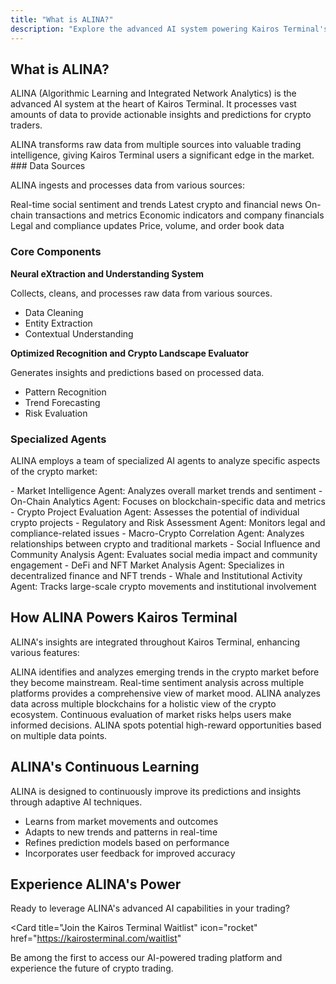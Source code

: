 ```yaml
---
title: "What is ALINA?"
description: "Explore the advanced AI system powering Kairos Terminal's market intelligence"
---
```


## What is ALINA?

ALINA (Algorithmic Learning and Integrated Network Analytics) is the advanced AI system at the heart of Kairos Terminal. It processes vast amounts of data to provide actionable insights and predictions for crypto traders.

<Card title="ALINA's Core Function" icon="brain">
  ALINA transforms raw data from multiple sources into valuable trading intelligence, giving Kairos Terminal users a significant edge in the market.
</Card>
### Data Sources

ALINA ingests and processes data from various sources:

<CardGroup cols={3}>
  <Card title="Social Media" icon="hashtag">
    Real-time social sentiment and trends
  </Card>
  <Card title="News Articles" icon="newspaper">
    Latest crypto and financial news
  </Card>
  <Card title="Blockchain Data" icon="link">
    On-chain transactions and metrics
  </Card>
  <Card title="Financial Reports" icon="chart-line">
    Economic indicators and company financials
  </Card>
  <Card title="Regulatory Announcements" icon="gavel">
    Legal and compliance updates
  </Card>
  <Card title="Market Data" icon="chart-candlestick">
    Price, volume, and order book data
  </Card>
</CardGroup>

### Core Components

<CardGroup cols={2}>
  <Card title="NEXUS" icon="network-wired">
    <b>Neural eXtraction and Understanding System</b>
    <p>Collects, cleans, and processes raw data from various sources.</p>
    <ul>
      <li>Data Cleaning</li>
      <li>Entity Extraction</li>
      <li>Contextual Understanding</li>
    </ul>
  </Card>
  <Card title="ORACLE" icon="crystal-ball">
    <b>Optimized Recognition and Crypto Landscape Evaluator</b>
    <p>Generates insights and predictions based on processed data.</p>
    <ul>
      <li>Pattern Recognition</li>
      <li>Trend Forecasting</li>
      <li>Risk Evaluation</li>
    </ul>
  </Card>
</CardGroup>

### Specialized Agents

ALINA employs a team of specialized AI agents to analyze specific aspects of the crypto market:

<AccordionGroup>
  <Accordion title="Market Intelligence & On-Chain Analytics">
    - Market Intelligence Agent: Analyzes overall market trends and sentiment
    - On-Chain Analytics Agent: Focuses on blockchain-specific data and metrics
  </Accordion>
  <Accordion title="Project Evaluation & Risk Assessment">
    - Crypto Project Evaluation Agent: Assesses the potential of individual crypto projects
    - Regulatory and Risk Assessment Agent: Monitors legal and compliance-related issues
  </Accordion>
  <Accordion title="Macro Analysis & Social Influence">
    - Macro-Crypto Correlation Agent: Analyzes relationships between crypto and traditional markets
    - Social Influence and Community Analysis Agent: Evaluates social media impact and community engagement
  </Accordion>
  <Accordion title="Specialized Markets & Whale Activity">
    - DeFi and NFT Market Analysis Agent: Specializes in decentralized finance and NFT trends
    - Whale and Institutional Activity Agent: Tracks large-scale crypto movements and institutional involvement
  </Accordion>
</AccordionGroup>

## How ALINA Powers Kairos Terminal

ALINA's insights are integrated throughout Kairos Terminal, enhancing various features:

<Steps>
  <Step title="Emerging Trends">
    ALINA identifies and analyzes emerging trends in the crypto market before they become mainstream.
  </Step>
  <Step title="Sentiment Pulse">
    Real-time sentiment analysis across multiple platforms provides a comprehensive view of market mood.
  </Step>
  <Step title="Cross-chain Insights">
    ALINA analyzes data across multiple blockchains for a holistic view of the crypto ecosystem.
  </Step>
  <Step title="Risk Assessment">
    Continuous evaluation of market risks helps users make informed decisions.
  </Step>
  <Step title="Opportunity Identification">
    ALINA spots potential high-reward opportunities based on multiple data points.
  </Step>
</Steps>

## ALINA's Continuous Learning

<Note>
  ALINA is designed to continuously improve its predictions and insights through adaptive AI techniques.
</Note>

- Learns from market movements and outcomes
- Adapts to new trends and patterns in real-time
- Refines prediction models based on performance
- Incorporates user feedback for improved accuracy

## Experience ALINA's Power

Ready to leverage ALINA's advanced AI capabilities in your trading?

<Card
  title="Join the Kairos Terminal Waitlist"
  icon="rocket"
  href="https://kairosterminal.com/waitlist"
>
  Be among the first to access our AI-powered trading platform and experience the future of crypto trading.
</Card>